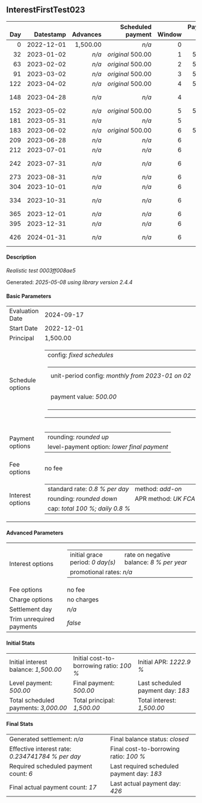 <h2>InterestFirstTest023</h2>
<table>
    <thead style="vertical-align: bottom;">
        <th class="ci00" style="text-align: right;">Day</th>
        <th class="ci01" style="text-align: right;">Datestamp</th>
        <th class="ci02" style="text-align: right;">Advances</th>
        <th class="ci03" style="text-align: right;">Scheduled payment</th>
        <th class="ci04" style="text-align: right;">Window</th>
        <th class="ci05" style="text-align: right;">Payment due</th>
        <th class="ci06" style="text-align: right;">Actual payments</th>
        <th class="ci07" style="text-align: right;">Net effect</th>
        <th class="ci08" style="text-align: right;">Payment status</th>
        <th class="ci09" style="text-align: right;">Balance status</th>
        <th class="ci10" style="text-align: right;">Actuarial interest</th>
        <th class="ci11" style="text-align: right;">New interest</th>
        <th class="ci12" style="text-align: right;">Interest portion</th>
        <th class="ci13" style="text-align: right;">Principal portion</th>
        <th class="ci14" style="text-align: right;">Interest balance</th>
        <th class="ci15" style="text-align: right;">Principal balance</th>
    </thead>
    <tr style="text-align: right;">
        <td class="ci00">0</td>
        <td class="ci01" style="white-space: nowrap;">2022-12-01</td>
        <td class="ci02">1,500.00</td>
        <td class="ci03" style="white-space: nowrap;"><i>n/a<i></td>
        <td class="ci04">0</td>
        <td class="ci05">0.00</td>
        <td class="ci06"><i>n/a</i></td>
        <td class="ci07">0.00</td>
        <td class="ci08"><i>none&nbsp;scheduled</i></td>
        <td class="ci09">open</td>
        <td class="ci10">0.0000</td>
        <td class="ci11">0.0000</td>
        <td class="ci12">0.00</td>
        <td class="ci13">0.00</td>
        <td class="ci14">1,500.0000</td>
        <td class="ci15">1,500.00</td>
    </tr>
    <tr style="text-align: right;">
        <td class="ci00">32</td>
        <td class="ci01" style="white-space: nowrap;">2023-01-02</td>
        <td class="ci02"><i>n/a</i></td>
        <td class="ci03" style="white-space: nowrap;"><i>original</i> 500.00</td>
        <td class="ci04">1</td>
        <td class="ci05">500.00</td>
        <td class="ci06"><i>confirmed</i>&nbsp;500.00</td>
        <td class="ci07">500.00</td>
        <td class="ci08"><i>payment&nbsp;made</i></td>
        <td class="ci09">open</td>
        <td class="ci10">384.0000</td>
        <td class="ci11">0.0000</td>
        <td class="ci12">500.00</td>
        <td class="ci13">0.00</td>
        <td class="ci14">1,000.0000</td>
        <td class="ci15">1,500.00</td>
    </tr>
    <tr style="text-align: right;">
        <td class="ci00">63</td>
        <td class="ci01" style="white-space: nowrap;">2023-02-02</td>
        <td class="ci02"><i>n/a</i></td>
        <td class="ci03" style="white-space: nowrap;"><i>original</i> 500.00</td>
        <td class="ci04">2</td>
        <td class="ci05">500.00</td>
        <td class="ci06"><i>confirmed</i>&nbsp;500.00</td>
        <td class="ci07">500.00</td>
        <td class="ci08"><i>payment&nbsp;made</i></td>
        <td class="ci09">open</td>
        <td class="ci10">372.0000</td>
        <td class="ci11">0.0000</td>
        <td class="ci12">500.00</td>
        <td class="ci13">0.00</td>
        <td class="ci14">500.0000</td>
        <td class="ci15">1,500.00</td>
    </tr>
    <tr style="text-align: right;">
        <td class="ci00">91</td>
        <td class="ci01" style="white-space: nowrap;">2023-03-02</td>
        <td class="ci02"><i>n/a</i></td>
        <td class="ci03" style="white-space: nowrap;"><i>original</i> 500.00</td>
        <td class="ci04">3</td>
        <td class="ci05">500.00</td>
        <td class="ci06"><i>n/a</i></td>
        <td class="ci07">0.00</td>
        <td class="ci08"><i>missed&nbsp;payment</i></td>
        <td class="ci09">open</td>
        <td class="ci10">336.0000</td>
        <td class="ci11">0.0000</td>
        <td class="ci12">0.00</td>
        <td class="ci13">0.00</td>
        <td class="ci14">500.0000</td>
        <td class="ci15">1,500.00</td>
    </tr>
    <tr style="text-align: right;">
        <td class="ci00">122</td>
        <td class="ci01" style="white-space: nowrap;">2023-04-02</td>
        <td class="ci02"><i>n/a</i></td>
        <td class="ci03" style="white-space: nowrap;"><i>original</i> 500.00</td>
        <td class="ci04">4</td>
        <td class="ci05">500.00</td>
        <td class="ci06"><i>n/a</i></td>
        <td class="ci07">0.00</td>
        <td class="ci08"><i>paid&nbsp;later&nbsp;owing</i>&nbsp;300.00</td>
        <td class="ci09">open</td>
        <td class="ci10">372.0000</td>
        <td class="ci11">0.0000</td>
        <td class="ci12">0.00</td>
        <td class="ci13">0.00</td>
        <td class="ci14">500.0000</td>
        <td class="ci15">1,500.00</td>
    </tr>
    <tr style="text-align: right;">
        <td class="ci00">148</td>
        <td class="ci01" style="white-space: nowrap;">2023-04-28</td>
        <td class="ci02"><i>n/a</i></td>
        <td class="ci03" style="white-space: nowrap;"><i>n/a<i></td>
        <td class="ci04">4</td>
        <td class="ci05">0.00</td>
        <td class="ci06">200.00&nbsp;<i>failed</i><br/><i>confirmed</i>&nbsp;200.00</td>
        <td class="ci07">200.00</td>
        <td class="ci08"><i>extra&nbsp;payment</i></td>
        <td class="ci09">open</td>
        <td class="ci10">36.0000</td>
        <td class="ci11">0.0000</td>
        <td class="ci12">200.00</td>
        <td class="ci13">0.00</td>
        <td class="ci14">300.0000</td>
        <td class="ci15">1,500.00</td>
    </tr>
    <tr style="text-align: right;">
        <td class="ci00">152</td>
        <td class="ci01" style="white-space: nowrap;">2023-05-02</td>
        <td class="ci02"><i>n/a</i></td>
        <td class="ci03" style="white-space: nowrap;"><i>original</i> 500.00</td>
        <td class="ci04">5</td>
        <td class="ci05">500.00</td>
        <td class="ci06"><i>n/a</i></td>
        <td class="ci07">0.00</td>
        <td class="ci08"><i>paid&nbsp;later&nbsp;owing</i>&nbsp;300.00</td>
        <td class="ci09">open</td>
        <td class="ci10">0.0000</td>
        <td class="ci11">0.0000</td>
        <td class="ci12">0.00</td>
        <td class="ci13">0.00</td>
        <td class="ci14">300.0000</td>
        <td class="ci15">1,500.00</td>
    </tr>
    <tr style="text-align: right;">
        <td class="ci00">181</td>
        <td class="ci01" style="white-space: nowrap;">2023-05-31</td>
        <td class="ci02"><i>n/a</i></td>
        <td class="ci03" style="white-space: nowrap;"><i>n/a<i></td>
        <td class="ci04">5</td>
        <td class="ci05">0.00</td>
        <td class="ci06"><i>confirmed</i>&nbsp;200.00</td>
        <td class="ci07">200.00</td>
        <td class="ci08"><i>extra&nbsp;payment</i></td>
        <td class="ci09">open</td>
        <td class="ci10">0.0000</td>
        <td class="ci11">0.0000</td>
        <td class="ci12">200.00</td>
        <td class="ci13">0.00</td>
        <td class="ci14">100.0000</td>
        <td class="ci15">1,500.00</td>
    </tr>
    <tr style="text-align: right;">
        <td class="ci00">183</td>
        <td class="ci01" style="white-space: nowrap;">2023-06-02</td>
        <td class="ci02"><i>n/a</i></td>
        <td class="ci03" style="white-space: nowrap;"><i>original</i> 500.00</td>
        <td class="ci04">6</td>
        <td class="ci05">500.00</td>
        <td class="ci06"><i>n/a</i></td>
        <td class="ci07">0.00</td>
        <td class="ci08"><i>paid&nbsp;later&nbsp;in&nbsp;full</i></td>
        <td class="ci09">open</td>
        <td class="ci10">0.0000</td>
        <td class="ci11">0.0000</td>
        <td class="ci12">0.00</td>
        <td class="ci13">0.00</td>
        <td class="ci14">100.0000</td>
        <td class="ci15">1,500.00</td>
    </tr>
    <tr style="text-align: right;">
        <td class="ci00">209</td>
        <td class="ci01" style="white-space: nowrap;">2023-06-28</td>
        <td class="ci02"><i>n/a</i></td>
        <td class="ci03" style="white-space: nowrap;"><i>n/a<i></td>
        <td class="ci04">6</td>
        <td class="ci05">0.00</td>
        <td class="ci06">200.00&nbsp;<i>failed</i></td>
        <td class="ci07">0.00</td>
        <td class="ci08"><i>nothing&nbsp;due</i></td>
        <td class="ci09">open</td>
        <td class="ci10">0.0000</td>
        <td class="ci11">0.0000</td>
        <td class="ci12">0.00</td>
        <td class="ci13">0.00</td>
        <td class="ci14">100.0000</td>
        <td class="ci15">1,500.00</td>
    </tr>
    <tr style="text-align: right;">
        <td class="ci00">212</td>
        <td class="ci01" style="white-space: nowrap;">2023-07-01</td>
        <td class="ci02"><i>n/a</i></td>
        <td class="ci03" style="white-space: nowrap;"><i>n/a<i></td>
        <td class="ci04">6</td>
        <td class="ci05">0.00</td>
        <td class="ci06"><i>confirmed</i>&nbsp;200.00</td>
        <td class="ci07">200.00</td>
        <td class="ci08"><i>extra&nbsp;payment</i></td>
        <td class="ci09">open</td>
        <td class="ci10">0.0000</td>
        <td class="ci11">0.0000</td>
        <td class="ci12">100.00</td>
        <td class="ci13">100.00</td>
        <td class="ci14">0.0000</td>
        <td class="ci15">1,400.00</td>
    </tr>
    <tr style="text-align: right;">
        <td class="ci00">242</td>
        <td class="ci01" style="white-space: nowrap;">2023-07-31</td>
        <td class="ci02"><i>n/a</i></td>
        <td class="ci03" style="white-space: nowrap;"><i>n/a<i></td>
        <td class="ci04">6</td>
        <td class="ci05">0.00</td>
        <td class="ci06">200.00&nbsp;<i>failed</i><br/><i>confirmed</i>&nbsp;200.00</td>
        <td class="ci07">200.00</td>
        <td class="ci08"><i>extra&nbsp;payment</i></td>
        <td class="ci09">open</td>
        <td class="ci10">0.0000</td>
        <td class="ci11">0.0000</td>
        <td class="ci12">0.00</td>
        <td class="ci13">200.00</td>
        <td class="ci14">0.0000</td>
        <td class="ci15">1,200.00</td>
    </tr>
    <tr style="text-align: right;">
        <td class="ci00">273</td>
        <td class="ci01" style="white-space: nowrap;">2023-08-31</td>
        <td class="ci02"><i>n/a</i></td>
        <td class="ci03" style="white-space: nowrap;"><i>n/a<i></td>
        <td class="ci04">6</td>
        <td class="ci05">0.00</td>
        <td class="ci06"><i>confirmed</i>&nbsp;200.00</td>
        <td class="ci07">200.00</td>
        <td class="ci08"><i>extra&nbsp;payment</i></td>
        <td class="ci09">open</td>
        <td class="ci10">0.0000</td>
        <td class="ci11">0.0000</td>
        <td class="ci12">0.00</td>
        <td class="ci13">200.00</td>
        <td class="ci14">0.0000</td>
        <td class="ci15">1,000.00</td>
    </tr>
    <tr style="text-align: right;">
        <td class="ci00">304</td>
        <td class="ci01" style="white-space: nowrap;">2023-10-01</td>
        <td class="ci02"><i>n/a</i></td>
        <td class="ci03" style="white-space: nowrap;"><i>n/a<i></td>
        <td class="ci04">6</td>
        <td class="ci05">0.00</td>
        <td class="ci06"><i>confirmed</i>&nbsp;200.00</td>
        <td class="ci07">200.00</td>
        <td class="ci08"><i>extra&nbsp;payment</i></td>
        <td class="ci09">open</td>
        <td class="ci10">0.0000</td>
        <td class="ci11">0.0000</td>
        <td class="ci12">0.00</td>
        <td class="ci13">200.00</td>
        <td class="ci14">0.0000</td>
        <td class="ci15">800.00</td>
    </tr>
    <tr style="text-align: right;">
        <td class="ci00">334</td>
        <td class="ci01" style="white-space: nowrap;">2023-10-31</td>
        <td class="ci02"><i>n/a</i></td>
        <td class="ci03" style="white-space: nowrap;"><i>n/a<i></td>
        <td class="ci04">6</td>
        <td class="ci05">0.00</td>
        <td class="ci06">200.00&nbsp;<i>failed</i><br/><i>confirmed</i>&nbsp;200.00</td>
        <td class="ci07">200.00</td>
        <td class="ci08"><i>extra&nbsp;payment</i></td>
        <td class="ci09">open</td>
        <td class="ci10">0.0000</td>
        <td class="ci11">0.0000</td>
        <td class="ci12">0.00</td>
        <td class="ci13">200.00</td>
        <td class="ci14">0.0000</td>
        <td class="ci15">600.00</td>
    </tr>
    <tr style="text-align: right;">
        <td class="ci00">365</td>
        <td class="ci01" style="white-space: nowrap;">2023-12-01</td>
        <td class="ci02"><i>n/a</i></td>
        <td class="ci03" style="white-space: nowrap;"><i>n/a<i></td>
        <td class="ci04">6</td>
        <td class="ci05">0.00</td>
        <td class="ci06"><i>confirmed</i>&nbsp;200.00</td>
        <td class="ci07">200.00</td>
        <td class="ci08"><i>extra&nbsp;payment</i></td>
        <td class="ci09">open</td>
        <td class="ci10">0.0000</td>
        <td class="ci11">0.0000</td>
        <td class="ci12">0.00</td>
        <td class="ci13">200.00</td>
        <td class="ci14">0.0000</td>
        <td class="ci15">400.00</td>
    </tr>
    <tr style="text-align: right;">
        <td class="ci00">395</td>
        <td class="ci01" style="white-space: nowrap;">2023-12-31</td>
        <td class="ci02"><i>n/a</i></td>
        <td class="ci03" style="white-space: nowrap;"><i>n/a<i></td>
        <td class="ci04">6</td>
        <td class="ci05">0.00</td>
        <td class="ci06"><i>confirmed</i>&nbsp;200.00</td>
        <td class="ci07">200.00</td>
        <td class="ci08"><i>extra&nbsp;payment</i></td>
        <td class="ci09">open</td>
        <td class="ci10">0.0000</td>
        <td class="ci11">0.0000</td>
        <td class="ci12">0.00</td>
        <td class="ci13">200.00</td>
        <td class="ci14">0.0000</td>
        <td class="ci15">200.00</td>
    </tr>
    <tr style="text-align: right;">
        <td class="ci00">426</td>
        <td class="ci01" style="white-space: nowrap;">2024-01-31</td>
        <td class="ci02"><i>n/a</i></td>
        <td class="ci03" style="white-space: nowrap;"><i>n/a<i></td>
        <td class="ci04">6</td>
        <td class="ci05">0.00</td>
        <td class="ci06">200.00&nbsp;<i>failed</i><br/><i>confirmed</i>&nbsp;200.00</td>
        <td class="ci07">200.00</td>
        <td class="ci08"><i>extra&nbsp;payment</i></td>
        <td class="ci09">closed</td>
        <td class="ci10">0.0000</td>
        <td class="ci11">0.0000</td>
        <td class="ci12">0.00</td>
        <td class="ci13">200.00</td>
        <td class="ci14">0.0000</td>
        <td class="ci15">0.00</td>
    </tr>
</table>
<h4>Description</h4>
<p><i>Realistic test 0003ff008ae5</i></p>
<p>Generated: <i>2025-05-08 using library version 2.4.4</i></p>
<h4>Basic Parameters</h4>
<table>
    <tr>
        <td>Evaluation Date</td>
        <td>2024-09-17</td>
    </tr>
    <tr>
        <td>Start Date</td>
        <td>2022-12-01</td>
    </tr>
    <tr>
        <td>Principal</td>
        <td>1,500.00</td>
    </tr>
    <tr>
        <td>Schedule options</td>
        <td>
            <table>
                <tr>
                    <td colspan="2">config: <i>fixed schedules</i></td>
                </tr>
                <tr>
                    <td>
                        <table>
                            <tr>
                                <td style="white-space: nowrap;">unit-period config: <i>monthly from 2023-01 on 02</i></td>
                                <td>payment count: <i>6</i></td>
                            </tr>
                            <tr>
                                <td>payment value: <i>500.00</i></td>
                                <td>schedule type: <i>original</i></td>
                            </tr>
                        </table>
                    </td>
                </tr>
            </table>
        </td>
    </tr>
    <tr>
        <td>Payment options</td>
        <td>
            <table>
                <tr>
                    <td>rounding: <i>rounded up</i></td>
                </tr>
                <tr>
                    <td>level-payment option: <i>lower&nbsp;final&nbsp;payment</i></td>
                </tr>
            </table>
        </td>
    </tr>
    <tr>
        <td>Fee options</td>
        <td>no fee
        </td>
    </tr>
    <tr>
        <td>Interest options</td>
        <td>
            <table>
                <tr>
                    <td>standard rate: <i>0.8 % per day</i></td>
                    <td>method: <i>add-on</i></td>
                </tr>
                <tr>
                    <td>rounding: <i>rounded down</i></td>
                    <td>APR method: <i>UK FCA to 1 d.p.</i></td>
                </tr>
                <tr>
                    <td colspan="2">cap: <i>total 100 %; daily 0.8 %</td>
                </tr>
            </table>
        </td>
    </tr>
</table>
<h4>Advanced Parameters</h4>
<table>
    <tr>
        <td>Interest options</td>
        <td>
            <table>
                <tr>
                    <td>initial grace period: <i>0 day(s)</i></td>
                    <td>rate on negative balance: <i>8 % per year</i></td>
                </tr>
                <tr>
                    <td colspan="2">promotional rates: <i><i>n/a</i></i></td>
                </tr>
            </table>
        </td>
    </tr>
    <tr>
        <td>Fee options</td>
        <td>no fee
        </td>
    </tr>
    <tr>
        <td>Charge options</td>
        <td>no charges
        </td>
    </tr>
    <tr>
        <td>Settlement day</td><td><i><i>n/a</i></i></td>
    </tr>
    <tr>
        <td>Trim unrequired payments</td><td><i>false</i></td>
    </tr>
</table>
<h4>Initial Stats</h4>
<table>
    <tr>
        <td>Initial interest balance: <i>1,500.00</i></td>
        <td>Initial cost-to-borrowing ratio: <i>100 %</i></td>
        <td>Initial APR: <i>1222.9 %</i></td>
    </tr>
    <tr>
        <td>Level payment: <i>500.00</i></td>
        <td>Final payment: <i>500.00</i></td>
        <td>Last scheduled payment day: <i>183</i></td>
    </tr>
    <tr>
        <td>Total scheduled payments: <i>3,000.00</i></td>
        <td>Total principal: <i>1,500.00</i></td>
        <td>Total interest: <i>1,500.00</i></td>
    </tr>
</table>
<h4>Final Stats</h4>
<table>
    <tr>
        <td>Generated settlement: <i><i>n/a</i></i></td>
        <td>Final balance status: <i>closed</i></td>
    </tr>
    <tr>
        <td>Effective interest rate: <i>0.234741784 % per day</i></td>
        <td>Final cost-to-borrowing ratio: <i>100 %</i></td>
    </tr>
    <tr>
        <td>Required scheduled payment count: <i>6</i></td>
        <td>Last required scheduled payment day: <i>183</i></td>
    </tr>
    <tr>
        <td>Final actual payment count: <i>17</i></td>
        <td>Last actual payment day: <i>426</i></td>
    </tr>
</table>
